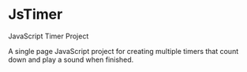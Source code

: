 # JsTimer
JavaScript Timer Project

A single page JavaScript project for creating multiple timers that count down and play a sound when finished.
